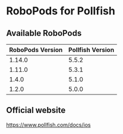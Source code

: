 # RoboPods for Pollfish

## Available RoboPods

| RoboPods Version  | Pollfish Version  |
|-------------------|-------------------|
| 1.14.0            | 5.5.2             |
| 1.11.0            | 5.3.1             |
| 1.4.0             | 5.1.0             |
| 1.2.0             | 5.0.0             |

## Official website
https://www.pollfish.com/docs/ios
